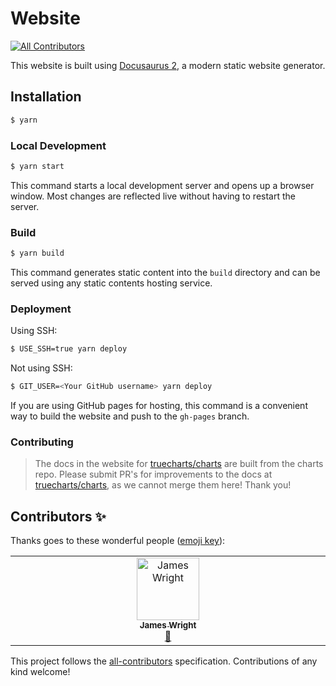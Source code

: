 # Website
<!-- ALL-CONTRIBUTORS-BADGE:START - Do not remove or modify this section -->
[![All Contributors](https://img.shields.io/badge/all_contributors-1-orange.svg?style=flat-square)](#contributors-)
<!-- ALL-CONTRIBUTORS-BADGE:END -->

This website is built using [Docusaurus 2](https://docusaurus.io/), a modern static website generator.

## Installation

```bash
$ yarn
```

### Local Development

```bash
$ yarn start
```

This command starts a local development server and opens up a browser window. Most changes are reflected live without having to restart the server.

### Build

```bash
$ yarn build
```

This command generates static content into the `build` directory and can be served using any static contents hosting service.

### Deployment

Using SSH:

```bash
$ USE_SSH=true yarn deploy
```

Not using SSH:

```bash
$ GIT_USER=<Your GitHub username> yarn deploy
```

If you are using GitHub pages for hosting, this command is a convenient way to build the website and push to the `gh-pages` branch.

### Contributing

> The docs in the website for [truecharts/charts](https://github.com/truecharts/charts) are built from the charts repo.
> Please submit PR's for improvements to the docs at [truecharts/charts](https://github.com/truecharts/charts), as we cannot merge them here!
> Thank you!

## Contributors ✨

Thanks goes to these wonderful people ([emoji key](https://allcontributors.org/docs/en/emoji-key)):

<!-- ALL-CONTRIBUTORS-LIST:START - Do not remove or modify this section -->
<!-- prettier-ignore-start -->
<!-- markdownlint-disable -->
<table>
  <tbody>
    <tr>
      <td align="center" valign="top" width="14.28%"><a href="http://jameswright.xyz"><img src="https://avatars.githubusercontent.com/u/20801821?v=4?s=100" width="100px;" alt="James Wright"/><br /><sub><b>James Wright</b></sub></a><br /><a href="https://github.com/truecharts/website/commits?author=jrwrigh" title="Documentation">📖</a></td>
    </tr>
  </tbody>
</table>

<!-- markdownlint-restore -->
<!-- prettier-ignore-end -->

<!-- ALL-CONTRIBUTORS-LIST:END -->

This project follows the [all-contributors](https://github.com/all-contributors/all-contributors) specification. Contributions of any kind welcome!